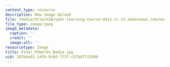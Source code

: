 ```yaml
---
content_type: resource
description: New image Upload
file: /media/https%3A/open-learning-course-data-rc.s3.amazonaws.com/mas-962-special-topics-new-textiles-spring-2010/207eba9114fb9c8d7f37c57bd7f31046_Final_PUmolds_Nadia.jpg
file_type: image/jpeg
image_metadata:
  caption: ''
  credit: ''
  image-alt: ''
resourcetype: Image
title: Final_PUmolds_Nadia.jpg
uid: 207eba91-14fb-9c8d-7f37-c57bd7f31046
---
```

